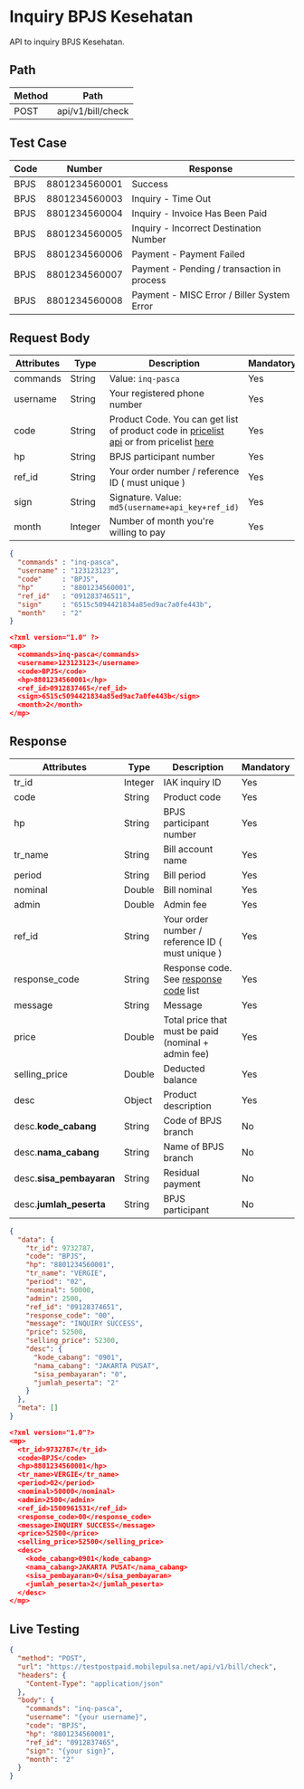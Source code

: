 # Inquiry BPJS Kesehatan

API to inquiry BPJS Kesehatan.

## Path

Method | Path 
---------|----------
 POST | api/v1/bill/check

## Test Case

Code | Number | Response 
---------|----------|---------
BPJS | 8801234560001 | Success
BPJS | 8801234560003 | Inquiry - Time Out
BPJS | 8801234560004 | Inquiry - Invoice Has Been Paid
BPJS | 8801234560005 | Inquiry - Incorrect Destination Number
BPJS | 8801234560006 | Payment - Payment Failed
BPJS | 8801234560007 | Payment - Pending / transaction in process
BPJS | 8801234560008 | Payment - MISC Error / Biller System Error

## Request Body

<!-- title: Request Attributes -->
Attributes | Type | Description | Mandatory
---------|----------|---------|----------
commands | String | Value: `inq-pasca` | Yes
username | String | Your registered phone number | Yes
code | String | Product Code. You can get list of product code in [pricelist api](../../price-list.md) or from pricelist [here](https://iak.id/webapp/pricelist) | Yes
hp | String | BPJS participant number | Yes
ref_id | String | Your order number / reference ID ( must unique ) | Yes
sign | String | Signature. Value: `md5(username+api_key+ref_id)` | Yes
month | Integer | Number of month you're willing to pay | Yes

<!--
type: tab
title: JSON
-->

```json
{
  "commands" : "inq-pasca",
  "username" : "123123123",
  "code"     : "BPJS",
  "hp"       : "8801234560001",
  "ref_id"   : "091283746511",
  "sign"     : "6515c5094421834a85ed9ac7a0fe443b",
  "month"    : "2"
}
```

<!--
type: tab
title: XML
-->

```json
<?xml version="1.0" ?>
<mp>
  <commands>inq-pasca</commands>
  <username>123123123</username>
  <code>BPJS</code>
  <hp>8801234560001</hp>
  <ref_id>0912837465</ref_id>
  <sign>6515c5094421834a85ed9ac7a0fe443b</sign>
  <month>2</month>
</mp>
```
<!-- type: tab-end -->

## Response

<!-- title: Response Attributes -->
Attributes | Type | Description | Mandatory
---------|----------|---------|----------
tr_id | Integer | IAK inquiry ID | Yes
code | String | Product code | Yes
hp | String | BPJS participant number | Yes
tr_name | String | Bill account name | Yes
period | String | Bill period | Yes
nominal | Double | Bill nominal | Yes
admin | Double | Admin fee | Yes
ref_id | String | Your order number / reference ID ( must unique ) | Yes
response_code | String | Response code. See [response code](../../../response-code.md) list | Yes
message | String | Message | Yes
price | Double | Total price that must be paid (nominal + admin fee) | Yes
selling_price | Double | Deducted balance | Yes
desc | Object | Product description | Yes
desc.**kode_cabang** | String | Code of BPJS branch | No
desc.**nama_cabang** | String | Name of BPJS branch | No
desc.**sisa_pembayaran** | String | Residual payment | No
desc.**jumlah_peserta** | String | BPJS participant | No

<!--
type: tab
title: JSON
-->

```json
{
  "data": {
    "tr_id": 9732787,
    "code": "BPJS",
    "hp": "8801234560001",
    "tr_name": "VERGIE",
    "period": "02",
    "nominal": 50000,
    "admin": 2500,
    "ref_id": "09128374651",
    "response_code": "00",
    "message": "INQUIRY SUCCESS",
    "price": 52500,
    "selling_price": 52300,
    "desc": {
      "kode_cabang": "0901",
      "nama_cabang": "JAKARTA PUSAT",
      "sisa_pembayaran": "0",
      "jumlah_peserta": "2"
    }
  },
  "meta": []
}
```

<!--
type: tab
title: XML
-->

```json
<?xml version="1.0"?>
<mp>
  <tr_id>9732787</tr_id>
  <code>BPJS</code>
  <hp>8801234560001</hp>
  <tr_name>VERGIE</tr_name>
  <period>02</period>
  <nominal>50000</nominal>
  <admin>2500</admin>
  <ref_id>1500961531</ref_id>
  <response_code>00</response_code>
  <message>INQUIRY SUCCESS</message>
  <price>52500</price>
  <selling_price>52500</selling_price>
  <desc>
    <kode_cabang>0901</kode_cabang>
    <nama_cabang>JAKARTA PUSAT</nama_cabang>
    <sisa_pembayaran>0</sisa_pembayaran>
    <jumlah_peserta>2</jumlah_peserta>
  </desc>
</mp>
```
<!-- type: tab-end -->

## Live Testing

```json http
{
  "method": "POST",
  "url": "https://testpostpaid.mobilepulsa.net/api/v1/bill/check",
  "headers": {
    "Content-Type": "application/json"
  },
  "body": {
    "commands": "inq-pasca",
    "username": "{your username}",
    "code": "BPJS",
    "hp": "8801234560001",
    "ref_id": "0912837465",
    "sign": "{your sign}",
    "month": "2"
  }
}
```
